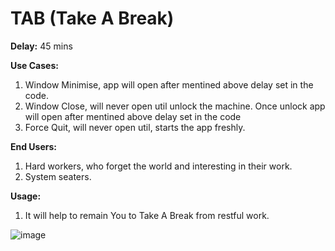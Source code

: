 # TAB (Take A Break)

**Delay:**
45 mins

**Use Cases:**
1) Window Minimise, app will open after mentined above delay set in the code.
2) Window Close, will never open util unlock the machine. Once unlock app will open after mentined above delay set in the code
3) Force Quit, will never open util, starts the app freshly.

**End Users:**
1) Hard workers, who forget the world and interesting in their work.
2) System seaters.

**Usage:**
1) It will help to remain You to Take A Break from restful work.

![image](https://github.bedbath.com/storage/user/434/files/d0867086-4905-11e9-9c46-767caf1cd4e8)
